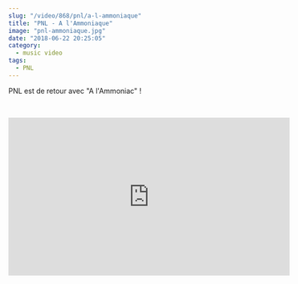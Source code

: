 ```yaml
--- 
slug: "/video/868/pnl/a-l-ammoniaque"
title: "PNL - A l'Ammoniaque"
image: "pnl-ammoniaque.jpg"
date: "2018-06-22 20:25:05"
category:
  - music video
tags:
  - PNL
---
```

<p>PNL est de retour avec "A l'Ammoniac" !</p><br/><p><iframe width="560" height="315" src="https://www.youtube.com/embed/Vl-GJaitlNs" frameborder="0" allow="autoplay; encrypted-media" allowfullscreen></iframe></p>